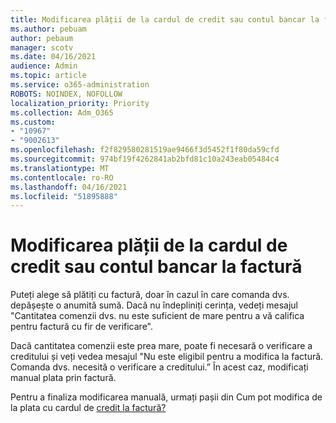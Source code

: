 ```yaml
---
title: Modificarea plății de la cardul de credit sau contul bancar la factură
ms.author: pebuam
author: pebaum
manager: scotv
ms.date: 04/16/2021
audience: Admin
ms.topic: article
ms.service: o365-administration
ROBOTS: NOINDEX, NOFOLLOW
localization_priority: Priority
ms.collection: Adm_O365
ms.custom:
- "10967"
- "9002613"
ms.openlocfilehash: f2f829580281519ae9466f3d5452f1f80da59cfd
ms.sourcegitcommit: 974bf19f4262841ab2bfd81c10a243eab05484c4
ms.translationtype: MT
ms.contentlocale: ro-RO
ms.lasthandoff: 04/16/2021
ms.locfileid: "51895888"
---
```

# <a name="change-from-credit-card-or-bank-account-payments-to-invoice"></a>Modificarea plății de la cardul de credit sau contul bancar la factură

Puteți alege să plătiți cu factură, doar în cazul în care comanda dvs. depășește o anumită sumă. Dacă nu îndepliniți cerința, vedeți mesajul "Cantitatea comenzii dvs. nu este suficient de mare pentru a vă califica pentru factură cu fir de verificare". 

Dacă cantitatea comenzii este prea mare, poate fi necesară o verificare a creditului și veți vedea mesajul "Nu este eligibil pentru a modifica la factură. Comanda dvs. necesită o verificare a creditului.” În acest caz, modificați manual plata prin factură. 

Pentru a finaliza modificarea manuală, urmați pașii din Cum pot modifica de la plata cu cardul de [credit la factură?](https://docs.microsoft.com/alchemyinsights/how-do-i-change-from-credit-card-payments-to-invoice)